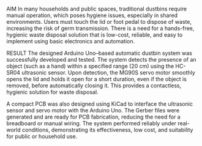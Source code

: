 AIM
In many households and public spaces, traditional dustbins require manual operation, which poses hygiene issues, especially in shared environments.
Users must touch the lid or foot pedal to dispose of waste, increasing the risk of germ transmission. 
There is a need for a hands-free, hygienic waste disposal solution that is low-cost, reliable, and easy to implement using basic electronics and automation.

RESULT
The designed Arduino Uno–based automatic dustbin system was successfully developed and tested. 
The system detects the presence of an object (such as a hand) within a specified range (20 cm) using the HC-SR04 ultrasonic sensor. 
Upon detection, the MG90S servo motor smoothly opens the lid and holds it open for a short duration, even if the object is removed, before automatically closing it. 
This provides a contactless, hygienic solution for waste disposal.

A compact PCB was also designed using KiCad to interface the ultrasonic sensor and servo motor with the Arduino Uno.
The Gerber files were generated and are ready for PCB fabrication, reducing the need for a breadboard or manual wiring. 
The system performed reliably under real-world conditions, demonstrating its effectiveness, low cost, and suitability for public or household use.
